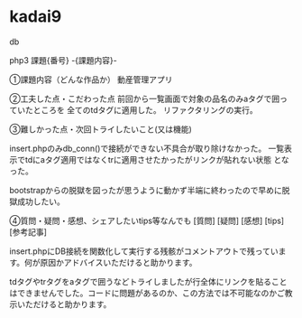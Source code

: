 # kadai9
db

php3 課題{番号} -{課題内容}-

①課題内容（どんな作品か） 動産管理アプリ

②工夫した点・こだわった点
前回から一覧画面で対象の品名のみaタグで囲っていたところを
全てのtdタグに適用した。
リファクタリングの実行。

③難しかった点・次回トライしたいこと(又は機能)

insert.phpのみdb_conn()で接続ができない不具合が取り除けなかった。
一覧表示でtdにaタグ適用ではなくtrに適用させたかったがリンクが貼れない状態
となった。

bootstrapからの脱獄を図ったが思うように動かず半端に終わったので早めに脱獄成功したい。

④質問・疑問・感想、シェアしたいtips等なんでも [質問] [疑問] [感想] [tips] [参考記事]

insert.phpにDB接続を関数化して実行する残骸がコメントアウトで残っています。何が原因かアドバイスいただけると助かります。

tdタグやtrタグをaタグで囲うなどトライしましたが行全体にリンクを貼ることはできませんでした。コードに問題があるのか、この方法では不可能なのかご教示いただけると助かります。
